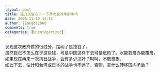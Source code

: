 ```yaml
---
layout: post
title: 这几天留心了一下养老金改革的事情
date: 2005-11-18 14:16
author: jiangdi2000
comments: true
categories: [Uncategorized]
---
```

<div id="msgcns!C840C88DA912213B!476" class="bvMsg"><div>发现这次政府做的很过分，摆明了是抢钱了。</div>
<div>虽然自己不怎么在乎这些钱，可是中国这样下去可是危险了。水能载舟亦能覆舟，如果现在再来一次抗日战争，会有多少汉奸？呵呵，不敢想象。</div>
<div>如此下去，估计和台湾或日本的战争也不远了，否则，拿什么转移国内矛盾？</div></div>
